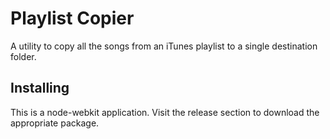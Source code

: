 # Playlist Copier

A utility to copy all the songs from an iTunes playlist to a single destination folder.

## Installing

This is a node-webkit application. Visit the release section to download the appropriate package.
